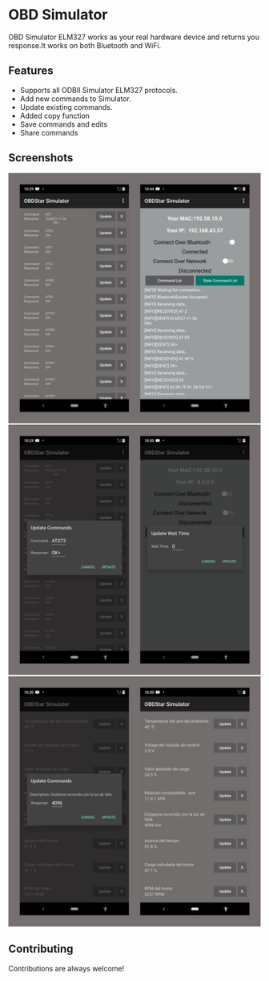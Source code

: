 
# OBD Simulator

OBD Simulator ELM327 works as your real hardware device and returns you response.It works on both Bluetooth and WiFi.

## Features

- Supports all ODBII Simulator ELM327 protocols.
- Add new commands to Simulator.
- Update existing commands.
- Added copy function
- Save commands and edits
- Share commands


## Screenshots

![App Screenshot](https://github.com/yaseenemv/OBDStar-Simulator/blob/master/img/2.jpg?raw=true)
![App Screenshot](https://github.com/yaseenemv/OBDStar-Simulator/blob/master/img/3.jpg?raw=true)
![App Screenshot](https://github.com/yaseenemv/OBDStar-Simulator/blob/master/img/1.jpg?raw=true)

## Contributing

Contributions are always welcome!


